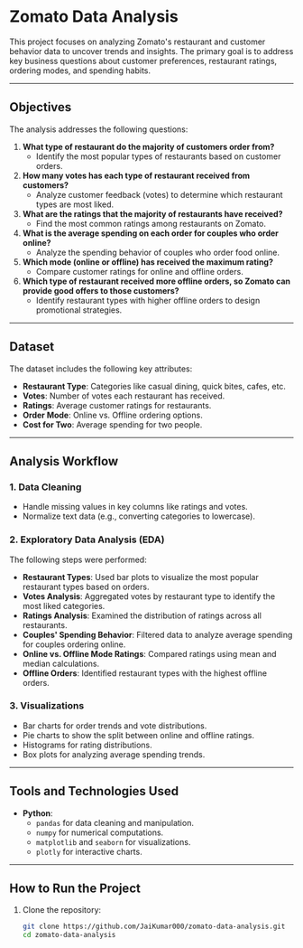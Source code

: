 # Zomato Data Analysis

This project focuses on analyzing Zomato's restaurant and customer behavior data to uncover trends and insights. The primary goal is to address key business questions about customer preferences, restaurant ratings, ordering modes, and spending habits.

---

## Objectives

The analysis addresses the following questions:  
1. **What type of restaurant do the majority of customers order from?**  
   - Identify the most popular types of restaurants based on customer orders.  
2. **How many votes has each type of restaurant received from customers?**  
   - Analyze customer feedback (votes) to determine which restaurant types are most liked.  
3. **What are the ratings that the majority of restaurants have received?**  
   - Find the most common ratings among restaurants on Zomato.  
4. **What is the average spending on each order for couples who order online?**  
   - Analyze the spending behavior of couples who order food online.  
5. **Which mode (online or offline) has received the maximum rating?**  
   - Compare customer ratings for online and offline orders.  
6. **Which type of restaurant received more offline orders, so Zomato can provide good offers to those customers?**  
   - Identify restaurant types with higher offline orders to design promotional strategies.

---

## Dataset

The dataset includes the following key attributes:  
- **Restaurant Type**: Categories like casual dining, quick bites, cafes, etc.  
- **Votes**: Number of votes each restaurant has received.  
- **Ratings**: Average customer ratings for restaurants.  
- **Order Mode**: Online vs. Offline ordering options.  
- **Cost for Two**: Average spending for two people.  
---

## Analysis Workflow

### 1. Data Cleaning  
- Handle missing values in key columns like ratings and votes.  
- Normalize text data (e.g., converting categories to lowercase).  

### 2. Exploratory Data Analysis (EDA)  
The following steps were performed:  
- **Restaurant Types**: Used bar plots to visualize the most popular restaurant types based on orders.  
- **Votes Analysis**: Aggregated votes by restaurant type to identify the most liked categories.  
- **Ratings Analysis**: Examined the distribution of ratings across all restaurants.  
- **Couples' Spending Behavior**: Filtered data to analyze average spending for couples ordering online.  
- **Online vs. Offline Mode Ratings**: Compared ratings using mean and median calculations.  
- **Offline Orders**: Identified restaurant types with the highest offline orders.  

### 3. Visualizations  
- Bar charts for order trends and vote distributions.  
- Pie charts to show the split between online and offline ratings.  
- Histograms for rating distributions.  
- Box plots for analyzing average spending trends.  

---

## Tools and Technologies Used

- **Python**:
  - `pandas` for data cleaning and manipulation.
  - `numpy` for numerical computations.
  - `matplotlib` and `seaborn` for visualizations.
  - `plotly` for interactive charts.  

---

## How to Run the Project

1. Clone the repository:  
   ```bash
   git clone https://github.com/JaiKumar000/zomato-data-analysis.git
   cd zomato-data-analysis
